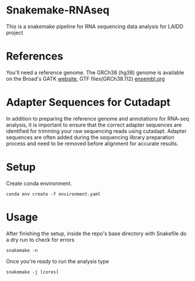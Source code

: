 # Snakemake-RNAseq

This is a snakemake pipeline for RNA sequencing data analysis for LAIDD project

# References

You'll need a reference genome. The GRCh38 (hg38) genome is available on the Broad's GATK [website](https://gatk.broadinstitute.org/hc/en-us/articles/360035890811-Resource-bundle), GTF files(GRCh38.112) [ensembl.org](https://ftp.ensembl.org/pub/release-112/gtf/homo_sapiens/)

# Adapter Sequences for Cutadapt
In addition to preparing the reference genome and annotations for RNA-seq analysis, it is important to ensure that the correct adapter sequences are identified for trimming your raw sequencing reads using cutadapt. Adapter sequences are often added during the sequencing library preparation process and need to be removed before alignment for accurate results.

# Setup
Create conda environment.
```
conda env create -f environment.yaml
```
# Usage
After finishing the setup, inside the repo's base directory with Snakefile do a dry run to check for errors

```
snakemake -n
````
Once you're ready to run the analysis type

```
snakemake -j [cores]
```





